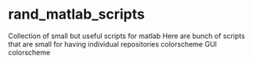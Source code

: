 # rand_matlab_scripts
Collection of small but useful scripts for matlab
Here are bunch of scripts that are small for having individual repositories 
colorscheme
GUI colorscheme
